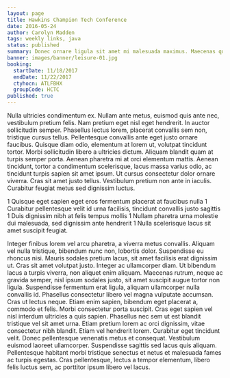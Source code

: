 ```yaml
---
layout: page
title: Hawkins Champion Tech Conference
date: 2016-05-24
author: Carolyn Madden
tags: weekly links, java
status: published
summary: Donec ornare ligula sit amet mi malesuada maximus. Maecenas quis.
banner: images/banner/leisure-01.jpg
booking:
  startDate: 11/18/2017
  endDate: 11/22/2017
  ctyhocn: ATLFBHX
  groupCode: HCTC
published: true
---
```

Nulla ultricies condimentum ex. Nullam ante metus, euismod quis ante nec, vestibulum pretium felis. Nam pretium eget nisl eget hendrerit. In auctor sollicitudin semper. Phasellus lectus lorem, placerat convallis sem non, tristique cursus tellus. Pellentesque convallis ante eget justo ornare faucibus. Quisque diam odio, elementum at lorem ut, volutpat tincidunt tortor.
Morbi sollicitudin libero a ultricies dictum. Aliquam blandit quam at turpis semper porta. Aenean pharetra mi at orci elementum mattis. Aenean tincidunt, tortor a condimentum scelerisque, lacus massa varius odio, ac tincidunt turpis sapien sit amet ipsum. Ut cursus consectetur dolor ornare viverra. Cras sit amet justo tellus. Vestibulum pretium non ante in iaculis. Curabitur feugiat metus sed dignissim luctus.

1 Quisque eget sapien eget eros fermentum placerat at faucibus nulla
1 Curabitur pellentesque velit id urna facilisis, tincidunt convallis justo sagittis
1 Duis dignissim nibh at felis tempus mollis
1 Nullam pharetra urna molestie dui malesuada, sed dignissim ante hendrerit
1 Nulla scelerisque lacus sit amet suscipit feugiat.

Integer finibus lorem vel arcu pharetra, a viverra metus convallis. Aliquam vel nulla tristique, bibendum nunc non, lobortis dolor. Suspendisse eu rhoncus nisi. Mauris sodales pretium lacus, sit amet facilisis erat dignissim ut. Cras sit amet volutpat justo. Integer ac ullamcorper diam. Ut bibendum lacus a turpis viverra, non aliquet enim aliquam. Maecenas rutrum, neque ac gravida semper, nisl ipsum sodales justo, sit amet suscipit augue tortor non ligula. Suspendisse fermentum erat ligula, aliquam ullamcorper nulla convallis id. Phasellus consectetur libero vel magna vulputate accumsan.
Cras ut lectus neque. Etiam enim sapien, bibendum eget placerat a, commodo et felis. Morbi consectetur porta suscipit. Cras eget sapien vel nisl interdum ultricies a quis sapien. Phasellus nec sem ut est blandit tristique vel sit amet urna. Etiam pretium lorem ac orci dignissim, vitae consectetur nibh blandit. Etiam vel hendrerit lorem. Curabitur eget tincidunt velit. Donec pellentesque venenatis metus et consequat. Vestibulum euismod laoreet ullamcorper. Suspendisse sagittis sed lacus quis aliquam. Pellentesque habitant morbi tristique senectus et netus et malesuada fames ac turpis egestas. Cras pellentesque, lectus a tempor elementum, libero felis luctus sem, ac porttitor ipsum libero vel lacus.
